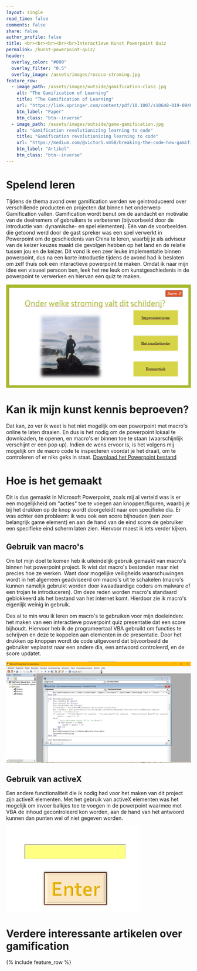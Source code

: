 ```yaml
---
layout: single
read_time: false
comments: false
share: false
author_profile: false
title: <br><br><br><br><br>Interactieve Kunst Powerpoint Quiz
permalink: /kunst-powerpoint-quiz/
header:
  overlay_color: "#000"
  overlay_filter: "0.5"
  overlay_image: /assets/images/rococo-stroming.jpg
feature_row:
  - image_path: /assets/images/outside/gamification-class.jpg
    alt: "The Gamification of Learning"
    title: "The Gamification of Learning"
    url: "https://link.springer.com/content/pdf/10.1007/s10648-019-09498-w.pdf"
    btn_label: "Paper"
    btn_class: "btn--inverse"
  - image_path: /assets/images/outside/game-gamification.jpg
    alt: "Gamification revolutionizing learning to code"
    title: "Gamification revolutionizing learning to code"
    url: "https://medium.com/@victor5.vm58/breaking-the-code-how-gamification-is-revolutionizing-learning-in-programming-0268671f5221"
    btn_label: "Artikel"
    btn_class: "btn--inverse"
---
```


# Spelend leren
TIjdens de thema avond over gamification werden we geintroduceerd over verschillende producten en projecten dat binnen het onderwerp Gamification vallen. Gamification wordt benut om de aandacht en motivatie van de deelnemers of gebruikers te verbeteren (bijvoorbeeld door de introductie van: dynamische- en spel elementen). Één van de voorbeelden die getoond werd door de gast spreker was een spel verwerkt in Powerpoint om de geschiedenis van China te leren, waarbij je als adviseur van de keizer keuzes maakt die gevolgen hebben op het land en de relatie tussen jou en de keizer. Dit vond ik een zeer leuke implementatie binnen powerpoint, dus na een korte introductie tijdens de avond had ik besloten om zelf thuis ook een interactieve powerpoint te maken. Omdat ik naar mijn idee een visueel persoon ben, leek het me leuk om kunstgeschiedenis in de powerpoint te verwerken en hiervan een quiz te maken.

![Quiz vraag over een schilderij stroming](/assets/images/schilderij-stroming.jpg)

# Kan ik mijn kunst kennis beproeven?
Dat kan, zo ver ik weet is het niet mogelijk om een powerpoint met macro's online te laten draaien. En dus is het nodig om de powerpoint lokaal te downloaden, te openen, en macro's er binnen toe te staan (waarschijnlijk verschijnt er een pop up). Indien de wens ervoor is, is het volgens mij mogelijk om de macro code te inspecteren voordat je het draait, om te controleren of er niks geks in staat.
[Download het Powerpoint bestand](/assets/powerpoint/Kunst%20Quiz%20-%20Een%20Interactive%20Powerpoint.pptm)

# Hoe is het gemaakt
Dit is dus gemaakt in Microsoft Powerpoint, zoals mij al verteld was is er een mogelijkheid om "acties" toe te voegen aan knoppen/figuren, waarbij je bij het drukken op de knop wordt doorgeleidt naar een specifieke dia. Er was echter één probleem: ik wou ook een score bijhouden (een zeer belangrijk game element) en aan de hand van de eind score de gebruiker een specifieke eind scherm laten zien. Hiervoor moest ik iets verder kijken.

## Gebruik van macro's
Om tot mijn doel te komen heb ik uiteindelijk gebruik gemaakt van macro's binnen het powerpoint project.
Ik wist dat macro's bestonden maar niet precies hoe ze werken. Want door mogelijke veiligheids waarschuwingen wordt in het algemeen geadviseerd om macro's uit te schakelen (macro's kunnen namelijk gebruikt worden door kwaadaardige coders om malware of een trojan te introduceren). Om deze reden worden macro's standaard geblokkeerd als het bestand van het internet komt. Hierdoor zie ik macro's eigenlijk weinig in gebruik.

Des al te min wou ik leren om macro's te gebruiken voor mijn doeleinden: het maken van een interactieve powerpoint quiz presentatie dat een score bijhoudt.
Hiervoor heb ik de programeertaal VBA gebruikt om functies te schrijven en deze te koppelen aan elementen in de presentatie. Door het drukken op knoppen wordt de code uitgevoerd dat bijvoorbeeld de gebruiker veplaatst naar een andere dia, een antwoord controleerd, en de score updatet.

![Afbeelding van macro code](/assets/images/functie-code.jpg)

## Gebruik van activeX
Een andere functionaliteit die ik nodig had voor het maken van dit project zijn activeX elementen. Met het gebruik van activeX elementen was het mogelijk om invoer balkjes toe te voegen in de powerpoint waarmee met VBA de inhoud gecontroleerd kon worden, aan de hand van het antwoord kunnen dan punten wel of niet gegeven worden.

![ActiveX element](/assets/images/activex.jpg)

# Verdere interessante artikelen over gamification
<div id='featured'></div>

{% include feature_row %}